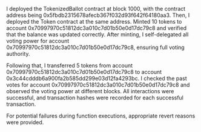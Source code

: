 I deployed the TokenizedBallot contract at block 1000, with the contract address being 0x5fbdb2315678afecb367f032d93f642f64180aa3. Then, I deployed the Token contract at the same address. Minted 10 tokens to account 0x70997970c51812dc3a010c7d01b50e0d17dc79c8 and verified that the balance was updated correctly. After minting, I self-delegated all voting power for account 0x70997970c51812dc3a010c7d01b50e0d17dc79c8, ensuring full voting authority.

Following that, I transferred 5 tokens from account 0x70997970c51812dc3a010c7d01b50e0d17dc79c8 to account 0x3c44cdddb6a900fa2b585dd299e03d12fa4293bc. I checked the past votes for account 0x70997970c51812dc3a010c7d01b50e0d17dc79c8 and observed the voting power at different blocks. All interactions were successful, and transaction hashes were recorded for each successful transaction.

For potential failures during function executions, appropriate revert reasons were provided. 